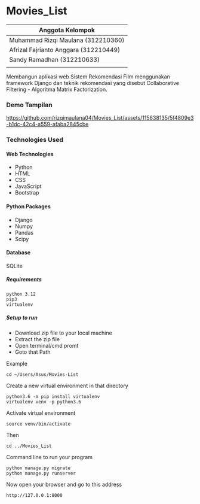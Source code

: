 # Movies_List

|  Anggota Kelompok  |
|----------------|
|Muhammad Rizqi Maulana (312210360)|
|Afrizal Fajrianto Anggara (312210449)|
|Sandy Ramadhan (312210633)|
||

Membangun aplikasi web Sistem Rekomendasi Film menggunakan framework Django dan teknik rekomendasi yang disebut Collaborative Filtering - Algoritma Matrix Factorization.

### Demo Tampilan

https://github.com/rizqimaulana04/Movies_List/assets/115638135/5f4809e3-b1dc-42c4-a559-afaba2845cbe

### Technologies Used
#### Web Technologies
- Python
- HTML 
- CSS
- JavaScript
- Bootstrap 

#### Python Packages 
- Django
- Numpy
- Pandas 
- Scipy

#### Database
SQLite

##### Requirements
```
python 3.12
pip3
virtualenv
```

##### Setup to run

- Download zip file to your local machine
- Extract the zip file
- Open terminal/cmd promt
- Goto that Path

Example

```
cd ~/Users/Asus/Movies-List
```

Create a new virtual environment in that directory
```
python3.6 -m pip install virtualenv
virtualenv venv -p python3.6
```

Activate virtual environment
```
source venv/bin/activate
```

Then
```
cd ../Movies_List
```

Command line to run your program
```
python manage.py migrate
python manage.py runserver
```

Now open your browser and go to this address
```
http://127.0.0.1:8000
```
